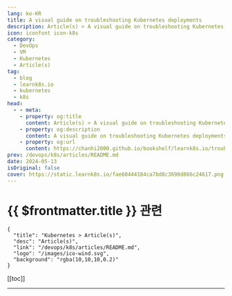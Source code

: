 ```yaml
---
lang: ko-KR
title: A visual guide on troubleshooting Kubernetes deployments
description: Article(s) > A visual guide on troubleshooting Kubernetes deployments
icon: iconfont icon-k8s
category:
  - DevOps
  - VM
  - Kubernetes
  - Article(s)
tag:
  - blog
  - learnk8s.io
  - kubernetes
  - k8s
head:
  - - meta:
    - property: og:title
      content: Article(s) > A visual guide on troubleshooting Kubernetes deployments
    - property: og:description
      content: A visual guide on troubleshooting Kubernetes deployments
    - property: og:url
      content: https://chanhi2000.github.io/bookshelf/learnk8s.io/troubleshooting-deployments.html
prev: /devops/k8s/articles/README.md
date: 2024-05-13
isOriginal: false
cover: https://static.learnk8s.io/fae60444184ca7bd8c3698d866c24617.png
---
```


# {{ $frontmatter.title }} 관련

```component VPCard
{
  "title": "Kubernetes > Article(s)",
  "desc": "Article(s)",
  "link": "/devops/k8s/articles/README.md",
  "logo": "/images/ico-wind.svg",
  "background": "rgba(10,10,10,0.2)"
}
```

[[toc]]

---

<SiteInfo
  name="A visual guide on troubleshooting Kubernetes deployments"
  desc="Troubleshooting in Kubernetes can be a daunting task. In this article you will learn how to diagnose issues in Pods, Services and Ingress."
  url="https://learnk8s.io/troubleshooting-deployments"
  logo="https://static.learnk8s.io/f7e5160d4744cf05c46161170b5c11c9.svg"
  preview="https://static.learnk8s.io/fae60444184ca7bd8c3698d866c24617.png"/>

<!-- TODO: 작성 -->
